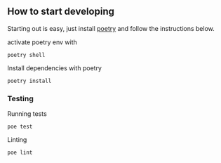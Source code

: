 ## How to start developing

Starting out is easy, just install [poetry](https://python-poetry.org/) and follow the instructions below.

activate poetry env with
```shell
poetry shell
```

Install dependencies with poetry
```shell
poetry install
```

### Testing
Running tests
```shell
poe test
```

Linting
```shell
poe lint
```
